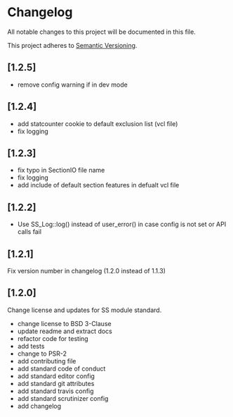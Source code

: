 # Changelog

All notable changes to this project will be documented in this file.

This project adheres to [Semantic Versioning](http://semver.org/).

## [1.2.5]

* remove config warning if in dev mode

## [1.2.4]

* add statcounter cookie to default exclusion list (vcl file)
* fix logging

## [1.2.3]

* fix typo in SectionIO file name
* fix logging
* add include of default section features in defualt vcl file

## [1.2.2]

* Use SS_Log::log() instead of user_error() in case config is not set or API calls fail


## [1.2.1]

Fix version number in changelog (1.2.0 instead of 1.1.3)


## [1.2.0]

Change license and updates for SS module standard.

* change license to BSD 3-Clause
* update readme and extract docs
* refactor code for testing
* add tests
* change to PSR-2
* add contributing file
* add standard code of conduct
* add standard editor config
* add standard git attributes
* add standard travis config
* add standard scrutinizer config
* add changelog

